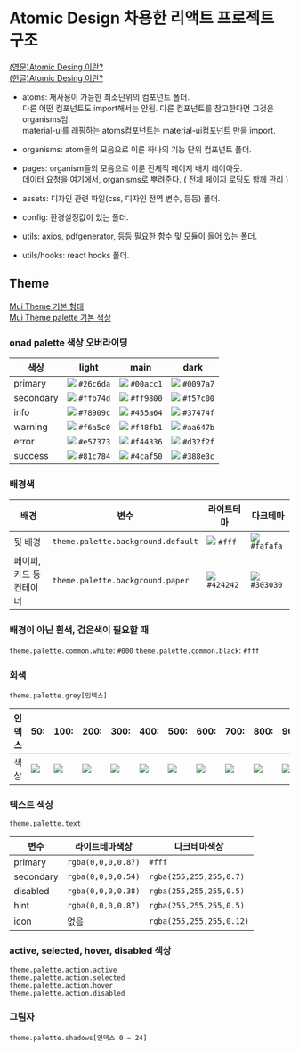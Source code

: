 # Atomic Design 차용한 리액트 프로젝트 구조

[(영문)Atomic Desing 이란?](https://bradfrost.com/blog/post/atomic-web-design/)  
[(한글)Atomic Desing 이란?](https://brunch.co.kr/@ultra0034/63)  

- atoms: 재사용이 가능한 최소단위의 컴포넌트 폴더.  
 다른 어떤 컴포넌트도 import해서는 안됨. 다른 컴포넌트를 참고한다면 그것은 organisms임.  
 material-ui를 래핑하는 atoms컴포넌트는 material-ui컴포넌트 만을 import.  

- organisms: atom들의 모음으로 이룬 하나의 기능 단위 컴포넌트 폴더.  
- pages: organism들의 모음으로 이룬 전체적 페이지 배치 레이아웃.  
  데이터 요청을 여기에서, organisms로 뿌려준다. ( 전체 페이지 로딩도 함께 관리 )  

- assets: 디자인 관련 파일(css, 디자인 전역 변수, 등등) 폴더.  
- config: 환경설정값이 있는 폴더.  
- utils: axios, pdfgenerator, 등등 필요한 함수 및 모듈이 들어 있는 폴더.  
- utils/hooks: react hooks 폴더.  

## Theme

[Mui Theme 기본 형태](https://material-ui.com/customization/default-theme/#default-theme)  
[Mui Theme palette 기본 색상](https://material-ui.com/customization/palette/)  

### onad palette 색상 오버라이딩

| 색상        | light                                                       | main                                                        | dark                                                        |
| --------- | ----------------------------------------------------------- | ----------------------------------------------------------- | ----------------------------------------------------------- |
| primary   | ![](https://placehold.it/15/26c6da/000000?text=+) `#26c6da` | ![](https://placehold.it/15/00acc1/000000?text=+) `#00acc1` | ![](https://placehold.it/15/0097a7/000000?text=+) `#0097a7` |
| secondary | ![](https://placehold.it/15/ffb74d/000000?text=+) `#ffb74d` | ![](https://placehold.it/15/ff9800/000000?text=+) `#ff9800` | ![](https://placehold.it/15/f57c00/000000?text=+) `#f57c00` |
| info      | ![](https://placehold.it/15/78909c/000000?text=+) `#78909c` | ![](https://placehold.it/15/455a64/000000?text=+) `#455a64` | ![](https://placehold.it/15/37474f/000000?text=+) `#37474f` |
| warning   | ![](https://placehold.it/15/f6a5c0/000000?text=+) `#f6a5c0` | ![](https://placehold.it/15/f48fb1/000000?text=+) `#f48fb1` | ![](https://placehold.it/15/aa647b/000000?text=+) `#aa647b` |
| error     | ![](https://placehold.it/15/e57373/000000?text=+) `#e57373` | ![](https://placehold.it/15/f44336/000000?text=+) `#f44336` | ![](https://placehold.it/15/d32f2f/000000?text=+) `#d32f2f` |
| success   | ![](https://placehold.it/15/81c784/000000?text=+) `#81c784` | ![](https://placehold.it/15/4caf50/000000?text=+) `#4caf50` | ![](https://placehold.it/15/388e3c/000000?text=+) `#388e3c` |

### 배경색

| 배경            | 변수                                 | 라이트테마                                                       | 다크테마                                                        |
| ------------- | ---------------------------------- | ----------------------------------------------------------- | ----------------------------------------------------------- |
| 뒷 배경          | `theme.palette.background.default` | ![](https://placehold.it/15/fff/000000?text=+) `#fff`       | ![](https://placehold.it/15/fafafa/000000?text=+) `#fafafa` |
| 페이퍼,카드 등 컨테이너 | `theme.palette.background.paper`   | ![](https://placehold.it/15/424242/000000?text=+) `#424242` | ![](https://placehold.it/15/303030/000000?text=+) `#303030` |

### 배경이 아닌 흰색, 검은색이 필요할 때

`theme.palette.common.white`: `#000`
`theme.palette.common.black`: `#fff`

### 회색

`theme.palette.grey[인덱스]`

| 인덱스 | 50:                                               | 100:                                              | 200:                                              | 300:                                              | 400:                                              | 500:                                              | 600:                                              | 700:                                              | 800:                                              | 900:                                              | A100:                                             | A200:                                             | A400:                                             | A700:                                             |
| --- | ------------------------------------------------- | ------------------------------------------------- | ------------------------------------------------- | ------------------------------------------------- | ------------------------------------------------- | ------------------------------------------------- | ------------------------------------------------- | ------------------------------------------------- | ------------------------------------------------- | ------------------------------------------------- | ------------------------------------------------- | ------------------------------------------------- | ------------------------------------------------- | ------------------------------------------------- |
| 색상  | ![](https://placehold.it/15/fafafa/000000?text=+) | ![](https://placehold.it/15/f5f5f5/000000?text=+) | ![](https://placehold.it/15/eeeeee/000000?text=+) | ![](https://placehold.it/15/e0e0e0/000000?text=+) | ![](https://placehold.it/15/bdbdbd/000000?text=+) | ![](https://placehold.it/15/9e9e9e/000000?text=+) | ![](https://placehold.it/15/757575/000000?text=+) | ![](https://placehold.it/15/616161/000000?text=+) | ![](https://placehold.it/15/424242/000000?text=+) | ![](https://placehold.it/15/212121/000000?text=+) | ![](https://placehold.it/15/d5d5d5/000000?text=+) | ![](https://placehold.it/15/aaaaaa/000000?text=+) | ![](https://placehold.it/15/303030/000000?text=+) | ![](https://placehold.it/15/616161/000000?text=+) |

### 텍스트 색상

`theme.palette.text`

| 변수        | 라이트테마색상            | 다크테마색상                   |
| --------- | ------------------ | ------------------------ |
| primary   | `rgba(0,0,0,0.87)` | `#fff`                   |
| secondary | `rgba(0,0,0,0.54)` | `rgba(255,255,255,0.7)`  |
| disabled  | `rgba(0,0,0,0.38)` | `rgba(255,255,255,0.5)`  |
| hint      | `rgba(0,0,0,0.87)` | `rgba(255,255,255,0.5)`  |
| icon      | 없음                 | `rgba(255,255,255,0.12)` |

### active, selected, hover, disabled 색상

`theme.palette.action.active`  
`theme.palette.action.selected`  
`theme.palette.action.hover`  
`theme.palette.action.disabled`  

### 그림자

`theme.palette.shadows[인덱스 0 ~ 24]`